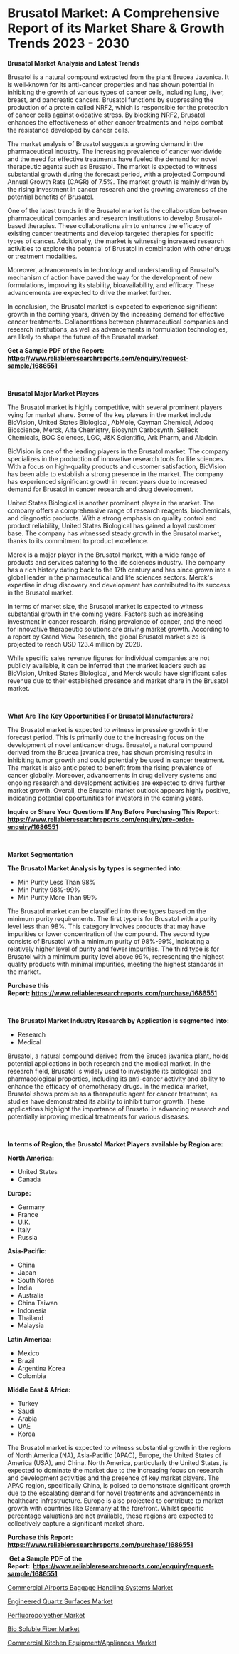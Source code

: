 <p><h1>Brusatol Market: A Comprehensive Report of its Market Share & Growth Trends 2023 - 2030</h1></p><p><strong>Brusatol Market Analysis and Latest Trends</strong></p>
<p><p>Brusatol is a natural compound extracted from the plant Brucea Javanica. It is well-known for its anti-cancer properties and has shown potential in inhibiting the growth of various types of cancer cells, including lung, liver, breast, and pancreatic cancers. Brusatol functions by suppressing the production of a protein called NRF2, which is responsible for the protection of cancer cells against oxidative stress. By blocking NRF2, Brusatol enhances the effectiveness of other cancer treatments and helps combat the resistance developed by cancer cells.</p><p>The market analysis of Brusatol suggests a growing demand in the pharmaceutical industry. The increasing prevalence of cancer worldwide and the need for effective treatments have fueled the demand for novel therapeutic agents such as Brusatol. The market is expected to witness substantial growth during the forecast period, with a projected Compound Annual Growth Rate (CAGR) of 7.5%. The market growth is mainly driven by the rising investment in cancer research and the growing awareness of the potential benefits of Brusatol.</p><p>One of the latest trends in the Brusatol market is the collaboration between pharmaceutical companies and research institutions to develop Brusatol-based therapies. These collaborations aim to enhance the efficacy of existing cancer treatments and develop targeted therapies for specific types of cancer. Additionally, the market is witnessing increased research activities to explore the potential of Brusatol in combination with other drugs or treatment modalities.</p><p>Moreover, advancements in technology and understanding of Brusatol's mechanism of action have paved the way for the development of new formulations, improving its stability, bioavailability, and efficacy. These advancements are expected to drive the market further.</p><p>In conclusion, the Brusatol market is expected to experience significant growth in the coming years, driven by the increasing demand for effective cancer treatments. Collaborations between pharmaceutical companies and research institutions, as well as advancements in formulation technologies, are likely to shape the future of the Brusatol market.</p></p>
<p><strong>Get a Sample PDF of the Report:&nbsp; <a href="https://www.reliableresearchreports.com/enquiry/request-sample/1686551">https://www.reliableresearchreports.com/enquiry/request-sample/1686551</a></strong></p>
<p>&nbsp;</p>
<p><strong>Brusatol Major Market Players</strong></p>
<p><p>The Brusatol market is highly competitive, with several prominent players vying for market share. Some of the key players in the market include BioVision, United States Biological, AbMole, Cayman Chemical, Adooq Bioscience, Merck, Alfa Chemistry, Biosynth Carbosynth, Selleck Chemicals, BOC Sciences, LGC, J&K Scientific, Ark Pharm, and Aladdin.</p><p>BioVision is one of the leading players in the Brusatol market. The company specializes in the production of innovative research tools for life sciences. With a focus on high-quality products and customer satisfaction, BioVision has been able to establish a strong presence in the market. The company has experienced significant growth in recent years due to increased demand for Brusatol in cancer research and drug development.</p><p>United States Biological is another prominent player in the market. The company offers a comprehensive range of research reagents, biochemicals, and diagnostic products. With a strong emphasis on quality control and product reliability, United States Biological has gained a loyal customer base. The company has witnessed steady growth in the Brusatol market, thanks to its commitment to product excellence.</p><p>Merck is a major player in the Brusatol market, with a wide range of products and services catering to the life sciences industry. The company has a rich history dating back to the 17th century and has since grown into a global leader in the pharmaceutical and life sciences sectors. Merck's expertise in drug discovery and development has contributed to its success in the Brusatol market.</p><p>In terms of market size, the Brusatol market is expected to witness substantial growth in the coming years. Factors such as increasing investment in cancer research, rising prevalence of cancer, and the need for innovative therapeutic solutions are driving market growth. According to a report by Grand View Research, the global Brusatol market size is projected to reach USD 123.4 million by 2028.</p><p>While specific sales revenue figures for individual companies are not publicly available, it can be inferred that the market leaders such as BioVision, United States Biological, and Merck would have significant sales revenue due to their established presence and market share in the Brusatol market.</p></p>
<p>&nbsp;</p>
<p><strong>What Are The Key Opportunities For Brusatol Manufacturers?</strong></p>
<p><p>The Brusatol market is expected to witness impressive growth in the forecast period. This is primarily due to the increasing focus on the development of novel anticancer drugs. Brusatol, a natural compound derived from the Brucea javanica tree, has shown promising results in inhibiting tumor growth and could potentially be used in cancer treatment. The market is also anticipated to benefit from the rising prevalence of cancer globally. Moreover, advancements in drug delivery systems and ongoing research and development activities are expected to drive further market growth. Overall, the Brusatol market outlook appears highly positive, indicating potential opportunities for investors in the coming years.</p></p>
<p><strong>Inquire or Share Your Questions If Any Before Purchasing This Report: <a href="https://www.reliableresearchreports.com/enquiry/pre-order-enquiry/1686551">https://www.reliableresearchreports.com/enquiry/pre-order-enquiry/1686551</a></strong></p>
<p>&nbsp;</p>
<p><strong>Market Segmentation</strong></p>
<p><strong>The Brusatol Market Analysis by types is segmented into:</strong></p>
<p><ul><li>Min Purity Less Than 98%</li><li>Min Purity 98%-99%</li><li>Min Purity More Than 99%</li></ul></p>
<p><p>The Brusatol market can be classified into three types based on the minimum purity requirements. The first type is for Brusatol with a purity level less than 98%. This category involves products that may have impurities or lower concentration of the compound. The second type consists of Brusatol with a minimum purity of 98%-99%, indicating a relatively higher level of purity and fewer impurities. The third type is for Brusatol with a minimum purity level above 99%, representing the highest quality products with minimal impurities, meeting the highest standards in the market.</p></p>
<p><strong>Purchase this Report:&nbsp;<a href="https://www.reliableresearchreports.com/purchase/1686551">https://www.reliableresearchreports.com/purchase/1686551</a></strong></p>
<p>&nbsp;</p>
<p><strong>The Brusatol Market Industry Research by Application is segmented into:</strong></p>
<p><ul><li>Research</li><li>Medical</li></ul></p>
<p><p>Brusatol, a natural compound derived from the Brucea javanica plant, holds potential applications in both research and the medical market. In the research field, Brusatol is widely used to investigate its biological and pharmacological properties, including its anti-cancer activity and ability to enhance the efficacy of chemotherapy drugs. In the medical market, Brusatol shows promise as a therapeutic agent for cancer treatment, as studies have demonstrated its ability to inhibit tumor growth. These applications highlight the importance of Brusatol in advancing research and potentially improving medical treatments for various diseases.</p></p>
<p>&nbsp;</p>
<p><strong>In terms of Region, the Brusatol Market Players available by Region are:</strong></p>
<p>
    <p> <strong> North America: </strong>
        <ul>
            <li>United States</li>
            <li>Canada</li>
        </ul>
        </p> 
    <p> <strong> Europe: </strong>
        <ul>
            <li>Germany</li>
            <li>France</li>
            <li>U.K.</li>
            <li>Italy</li>
            <li>Russia</li>
        </ul>
        </p> 
    <p> <strong> Asia-Pacific: </strong>
        <ul>
            <li>China</li>
            <li>Japan</li>
            <li>South Korea</li>
            <li>India</li>
            <li>Australia</li>
            <li>China Taiwan</li>
            <li>Indonesia</li>
            <li>Thailand</li>
            <li>Malaysia</li>
        </ul>
        </p> 
    <p> <strong> Latin America: </strong>
        <ul>
            <li>Mexico</li>
            <li>Brazil</li>
            <li>Argentina Korea</li>
            <li>Colombia</li>
        </ul>
        </p> 
    <p> <strong> Middle East & Africa: </strong>
        <ul>
            <li>Turkey</li>
            <li>Saudi</li>
            <li>Arabia</li>
            <li>UAE</li>
            <li>Korea</li>
        </ul>
    </p>
    </p>
<p><p>The Brusatol market is expected to witness substantial growth in the regions of North America (NA), Asia-Pacific (APAC), Europe, the United States of America (USA), and China. North America, particularly the United States, is expected to dominate the market due to the increasing focus on research and development activities and the presence of key market players. The APAC region, specifically China, is poised to demonstrate significant growth due to the escalating demand for novel treatments and advancements in healthcare infrastructure. Europe is also projected to contribute to market growth with countries like Germany at the forefront. Whilst specific percentage valuations are not available, these regions are expected to collectively capture a significant market share.</p></p>
<p><strong>Purchase this Report: <a href="https://www.reliableresearchreports.com/purchase/1686551">https://www.reliableresearchreports.com/purchase/1686551</a></strong></p>
<p>&nbsp;<strong>Get a Sample PDF of the Report:&nbsp;&nbsp;<a href="https://www.reliableresearchreports.com/enquiry/request-sample/1686551">https://www.reliableresearchreports.com/enquiry/request-sample/1686551</a></strong></p>
<p><strong></strong></p>
<p><p><a href="https://medium.com/@klrahulrp23/commercial-airports-baggage-handling-systems-market-report-reveals-the-latest-trends-and-growth-6015b68a7a8e">Commercial Airports Baggage Handling Systems Market</a></p><p><a href="https://www.linkedin.com/pulse/engineered-quartz-surfaces-market-share-amp-new-trends/">Engineered Quartz Surfaces Market</a></p><p><a href="https://www.linkedin.com/pulse/perfluoropolyether-market-research-report-unlocks-analysis/">Perfluoropolyether Market</a></p><p><a href="https://www.linkedin.com/pulse/bio-soluble-fiber-market-insights-players-forecast-till/">Bio Soluble Fiber Market</a></p><p><a href="https://medium.com/@suryayadavrp23/commercial-kitchen-equipment-appliances-market-size-cagr-trends-2024-2030-e1c3888cb64d">Commercial Kitchen Equipment/Appliances Market</a></p></p>